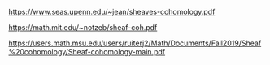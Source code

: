 https://www.seas.upenn.edu/~jean/sheaves-cohomology.pdf

https://math.mit.edu/~notzeb/sheaf-coh.pdf

https://users.math.msu.edu/users/ruiterj2/Math/Documents/Fall2019/Sheaf%20cohomology/Sheaf-cohomology-main.pdf